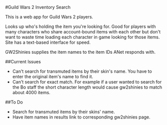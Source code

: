 #Guild Wars 2 Inventory Search

This is a web app for Guild Wars 2 players.

Looks up who's holding the item you're looking for.  Good for players with many characters who share account-bound items with each other but don't want to waste time loading each character in game looking for those items.  Site has a text-based interface for speed.

GW2Shinies supplies the item names to the item IDs ANet responds with.

##Current Issues

- Can't search for transmuted items by their skin's name. You have to enter the original item's name to find it.
- Can't search for exact match. For example if a user wanted to search for the Bo staff the short character length would cause gw2shinies to match about 4000 items.

##To Do

- Search for transmuted items by their skins' name.
- Have item names in results link to corresponding gw2shinies page.
